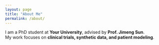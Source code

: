 ```yaml
---
layout: page
title: "About Me"
permalink: /about/
---
```


I am a PhD student at **Your University**, advised by **Prof. Jimeng Sun**.  
My work focuses on **clinical trials, synthetic data, and patient modeling**.



